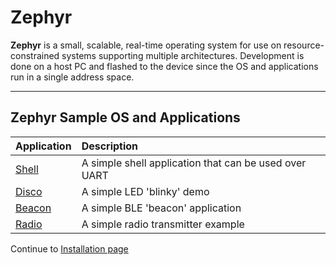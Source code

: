 # Zephyr

**Zephyr** is a small, scalable, real-time operating system for use on resource-constrained systems supporting multiple architectures. Development is done on a host PC and flashed to the device since the OS and applications run in a single address space.

***

## Zephyr Sample OS and Applications

| Application                 | Description                                                                            |
|:----------------------------|:---------------------------------------------------------------------------------------|
| [Shell](http://builds.96boards.org/releases/carbon/zephyr-1.8/carbon_shell.bin) | A simple shell application that can be used over UART |
| [Disco](http://builds.96boards.org/releases/carbon/zephyr-1.8/carbon_blinky.bin)   | A simple LED 'blinky' demo                   |
| [Beacon](http://builds.96boards.org/releases/carbon/zephyr-1.8/carbon_beacon.bin) | A simple BLE 'beacon' application           |
| [Radio](http://builds.96boards.org/releases/carbon/zephyr-1.8/carbon_nrf51_radio.hex) | A simple radio transmitter example | 

Continue to [Installation page](../installation/README.md)
